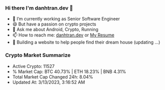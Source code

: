### Hi there I'm danhtran.dev 👋

- 🔭 I’m currently working as Senior Software Engineer
- 😄 But have a passion on crypto projects
- 💬 Ask me about Android, Crypto, Running 
- 📫 How to reach me: <a href="https://danhtran.dev" target="_blank">danhtran.dev</a> or <a href="Dan-Resume.pdf" target="_blank">My Resume</a>
- 🌱 Building a website to help people find their dream house (updating ...)

### Crypto Market Summarize
- Active Crypto: 11527
- % Market Cap: BTC 40.73% | ETH 18.23% | BNB 4.31%
- Total Market Cap Changed 24h: 8.04%
- Updated At: 3/13/2023, 3:16:52 AM

